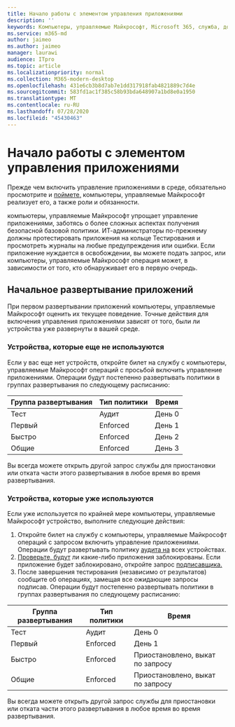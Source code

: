 ```yaml
---
title: Начало работы с элементом управления приложениями
description: ''
keywords: Компьютеры, управляемые Майкрософт, Microsoft 365, служба, документация
ms.service: m365-md
author: jaimeo
ms.author: jaimeo
manager: laurawi
audience: ITpro
ms.topic: article
ms.localizationpriority: normal
ms.collection: M365-modern-desktop
ms.openlocfilehash: 431e6cb3b8d7ab7e1dd317918fab4821889c7d4e
ms.sourcegitcommit: 583fd1ac1f385c58b93bda648907a1bd8e0a1950
ms.translationtype: MT
ms.contentlocale: ru-RU
ms.lasthandoff: 07/28/2020
ms.locfileid: "45430463"
---
```

# <a name="get-started-with-app-control"></a>Начало работы с элементом управления приложениями

Прежде чем включить управление приложениями в среде, обязательно просмотрите и [поймете,](../service-description/app-control.md) компьютеры, управляемые Майкрософт реализует его, а также роли и обязанности.

компьютеры, управляемые Майкрософт упрощает управление приложениями, заботясь о более сложных аспектах получения безопасной базовой политики. ИТ-администраторы по-прежнему должны протестировать приложения на кольце Тестирования и просмотреть журналы на любые предупреждения или ошибки. Если приложение нуждается в освобождении, вы можете подать запрос, или компьютеры, управляемые Майкрософт операция может, в зависимости от того, кто обнаруживает его в первую очередь.

## <a name="initial-deployment-of-apps"></a>Начальное развертывание приложений

При первом развертывании приложений компьютеры, управляемые Майкрософт оценить их текущее поведение. Точные действия для включения управления приложениями зависят от того, были ли устройства уже развернуты в вашей среде.

### <a name="devices-not-yet-in-use"></a>Устройства, которые еще не используются

Если у вас еще нет устройств, откройте билет на службу с компьютеры, управляемые Майкрософт операций с просьбой включить управление приложениями. Операции будут постепенно развертывать политики в группах развертывания по следующему расписанию:

|Группа развертывания  |Тип политики  |Время  |
|---------|---------|---------|
|Тест     |  Аудит       |  День 0       |
|Первый     | Enforced        | День 1        |
|Быстро     | Enforced        |  День 2       |
|Общие     | Enforced        |  День 3       |

Вы всегда можете открыть другой запрос службы для приостановки или отката части этого развертывания в любое время во время развертывания.

### <a name="devices-already-in-use"></a>Устройства, которые уже используются

Если уже используется по крайней мере компьютеры, управляемые Майкрософт устройство, выполните следующие действия:

1. Откройте билет на службу с компьютеры, управляемые Майкрософт операций с запросом включить управление приложениями. Операции будут развертывать политику [аудита на](../service-description/app-control.md#audit-policy) всех устройствах.
2. [Проверьте, будут](../working-with-managed-desktop/work-with-app-control.md#add-a-new-app) ли какие-либо приложения заблокированы. Если приложение будет заблокировано, откройте запрос [подписавщика.](../working-with-managed-desktop/work-with-app-control.md#add-or-remove-a-trusted-signer) 
3. После завершения тестирования (независимо от результатов) сообщите об операциях, замещая все ожидающие запросы подписав. Операции будут постепенно развертывать политики в группах развертывания по следующему расписанию:

|Группа развертывания  |Тип политики  |Время  |
|---------|---------|---------|
|Тест     |  Аудит       |  День 0       |
|Первый     | Enforced        | День 1        |
|Быстро     | Enforced        |  Приостановлено, выкат по запросу       |
|Общие     | Enforced        |  Приостановлено, выкат по запросу       |

Вы всегда можете открыть другой запрос службы для приостановки или отката части этого развертывания в любое время во время развертывания.



